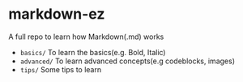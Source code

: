 # markdown-ez
A full repo to learn how Markdown(.md) works
+ `basics/` To learn the basics(e.g. Bold, Italic)
+ `advanced/` To learn advanced concepts(e.g codeblocks, images)
+ `tips/` Some tips to learn
